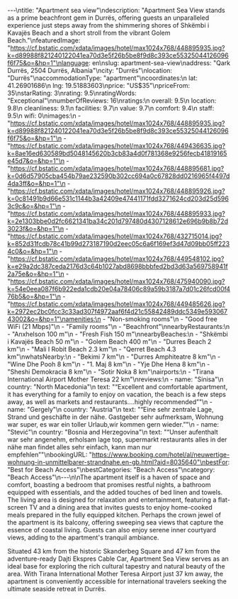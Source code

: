 ---\ntitle: "Apartment sea view"\ndescription: "Apartment Sea View stands as a prime beachfront gem in Durrës, offering guests an unparalleled experience just steps away from the shimmering shores of Shkëmbi i Kavajës Beach and a short stroll from the vibrant Golem Beach."\nfeaturedImage: "https://cf.bstatic.com/xdata/images/hotel/max1024x768/448895935.jpg?k=d89988f821240122041ea70d3e5f26b5be8f9d8c393ce55325044126096f6f75&o=&hp=1"\nlanguage: en\nslug: apartment-sea-view\naddress: "Qark Durrës, 2504 Durrës, Albania"\ncity: "Durrës"\nlocation: "Durrës"\naccommodationType: "apartment"\ncoordinates:\n  lat: 41.26901686\n  lng: 19.51883603\nprice: "US$35"\npriceFrom: 35\nstarRating: 3\nrating: 9.5\nratingWords: "Exceptional"\nnumberOfReviews: 16\nratings:\n  overall: 9.5\n  location: 9.8\n  cleanliness: 9.1\n  facilities: 9.7\n  value: 9.7\n  comfort: 9.4\n  staff: 9.5\n  wifi: 0\nimages:\n  - "https://cf.bstatic.com/xdata/images/hotel/max1024x768/448895935.jpg?k=d89988f821240122041ea70d3e5f26b5be8f9d8c393ce55325044126096f6f75&o=&hp=1"\n  - "https://cf.bstatic.com/xdata/images/hotel/max1024x768/449436635.jpg?k=8ae16ed630589bd5048145620b3cb83a4d0f781368e9256fecb41819165e45d7&o=&hp=1"\n  - "https://cf.bstatic.com/xdata/images/hotel/max1024x768/448895681.jpg?k=0d6d57905cba454b79ae232590b302cc694a0c67828dd0216965f4497d4da3ff&o=&hp=1"\n  - "https://cf.bstatic.com/xdata/images/hotel/max1024x768/448895926.jpg?k=0c81491b9d66e531c1144b3a42409e47441171fdd3271624cd203d25d5963c9c&o=&hp=1"\n  - "https://cf.bstatic.com/xdata/images/hotel/max1024x768/448895933.jpg?k=2e1303bbe0d2fc6621341ba34c201d797480d4307128612e696b9b8b72d3023f&o=&hp=1"\n  - "https://cf.bstatic.com/xdata/images/hotel/max1024x768/432715014.jpg?k=852d31fcdb78c41b99d273187190d2eec05c6a6f169ef3d47d09bb05ff2234c0&o=&hp=1"\n  - "https://cf.bstatic.com/xdata/images/hotel/max1024x768/449548102.jpg?k=e29a2dc387ceda2176d3c64b1027abd8698bbbfed2bd3d63a569758941f2a75e&o=&hp=1"\n  - "https://cf.bstatic.com/xdata/images/hotel/max1024x768/475940090.jpg?k=54e0eea087f6b922eda1cdb20e04a78406c89a59b3187a7d01c26fcd00f476b5&o=&hp=1"\n  - "https://cf.bstatic.com/xdata/images/hotel/max1024x768/449485626.jpg?k=2972ec2bc0fcc3c33ad307f4972aaf6f4d21c55842489ddc5349e59306743002&o=&hp=1"\namenities:\n  - "Non-smoking rooms"\n  - "Good free WiFi (21 Mbps)"\n  - "Family rooms"\n  - "Beachfront"\nnearbyRestaurants:\n  - "Anxhelson 100 m"\n  - "Fresh Fish 150 m"\nnearbyBeaches:\n  - "Shkëmbi i Kavajës Beach 50 m"\n  - "Golem Beach 400 m"\n  - "Durres Beach 2 km"\n  - "Mali I Robit Beach 2.3 km"\n  - "Qerret Beach 4.3 km"\nwhatsNearby:\n  - "Bekimi 7 km"\n  - "Durres Amphiteatre 8 km"\n  - "Wine Dhe Pooh 8 km"\n  - "1. Maj 8 km"\n  - "Yje Dhe Hena 8 km"\n  - "Sheshi Demokracia 8 km"\n  - "Sotir Noka 8 km"\nairports:\n  - "Tirana International Airport Mother Teresa 22 km"\nreviews:\n  - name: "Sinisa"\n    country: "North Macedonia"\n    text: "“Excellent and comfortable apartment, it has everything for a family to enjoy on vacation, the beach is a few steps away, as well as markets and restaurants....highly recommended”"\n  - name: "Gergely"\n    country: "Austria"\n    text: "“Eine sehr zentrale Lage, Strand und geschäfte in der nähe.
Gastgeber sehr aufmerksam, Wohnung war super, es war ein toller Urlaub,wir kommen gern wieder.”"\n  - name: "Stević"\n    country: "Bosnia and Herzegovina"\n    text: "“Unser aufenthalt war sehr angenehm, erholsam lage top, supermarkt restaurants alles in der nähe man findet alles sehr einfach, kann man nur empfehlen”"\nbookingURL: "https://www.booking.com/hotel/al/neuwertige-wohnung-in-unmittelbarer-strandnahe.en-gb.html?aid=8035640"\nbestFor: "Best for Beach Access"\nbestCategories: "Beach Access"\ncategory: "Beach Access"\n---\n\nThe apartment itself is a haven of space and comfort, boasting a bedroom that promises restful nights, a bathroom equipped with essentials, and the added touches of bed linen and towels. The living area is designed for relaxation and entertainment, featuring a flat-screen TV and a dining area that invites guests to enjoy home-cooked meals prepared in the fully equipped kitchen. Perhaps the crown jewel of the apartment is its balcony, offering sweeping sea views that capture the essence of coastal living. Guests can also enjoy serene inner courtyard views, adding to the apartment's tranquil ambiance.

Situated 43 km from the historic Skanderbeg Square and 47 km from the adventure-ready Dajti Ekspres Cable Car, Apartment Sea View serves as an ideal base for exploring the rich cultural tapestry and natural beauty of the area. With Tirana International Mother Teresa Airport just 37 km away, the apartment is conveniently accessible for international travelers seeking the ultimate seaside retreat in Durrës.